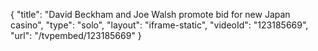 {
    "title": "David Beckham and Joe Walsh promote bid for new Japan casino",
    "type": "solo",
    "layout": "iframe-static",
    "videoId": "123185669",
    "url": "\/tvpembed\/123185669"
}